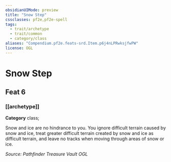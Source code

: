 ```yaml
---
obsidianUIMode: preview
title: "Snow Step"
cssclasses: pf2e,pf2e-spell
tags:
  - trait/archetype
  - trait/common
  - category/class
aliases: "Compendium.pf2e.feats-srd.Item.p6j4nLPRwksjfwPW"
license: OGL
---
```

# Snow Step
## Feat 6
### [[archetype]]

**Category** class; 




Snow and ice are no hindrance to you. You ignore difficult terrain caused by snow and ice, treat greater difficult terrain created by snow and ice as difficult terrain, and leave no tracks when moving through areas of snow or ice.

*Source: Pathfinder Treasure Vault*
*OGL*
